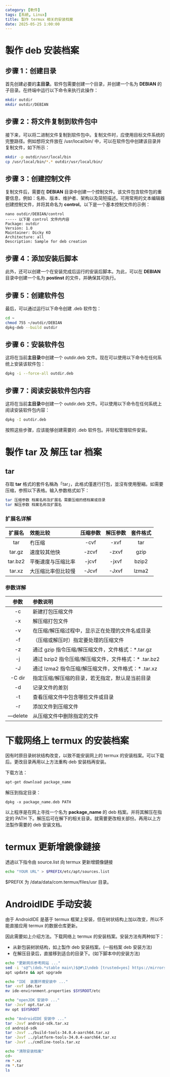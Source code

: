 ```yaml
---
category: [軟件]
tags: [系統, Linux]
title: 製作 termux 相关的安装档案
date: 2025-05-25 1:00:00
---
```


<style>
  table {
    width: 100%
    }
  td {
    vertical-align: center;
    text-align: center;
  }
  table.inputT{
    margin: 10px;
    width: auto;
    margin-left: auto;
    margin-right: auto;
    border: none;
  }
  input{
    text-align: center;
    padding: 0px 10px;
  }
  iframe{
    width: 100%;
    display: block;
    border-style:none;
  }
</style>


# 製作 deb 安装档案


## 步骤 1：创建目录


首先创建必要的**主目录**。软件包需要创建一个目录，并创建一个名为 **DEBIAN** 的子目录。在终端中运行以下命令来执行此操作：



```sh
mkdir outdir
mkdir outdir/DEBIAN
```


## 步骤 2：将文件复制到软件包中

接下来，可以将二进制文件复制到软件包中。复制文件时，应使用目标文件系统的完整路径。例如想将文件放在 /usr/local/bin/ 中，可以在软件包中创建该目录并复制文件，如下所示：

```sh
mkdir -p outdir/usr/local/bin 
cp /usr/local/bin/*.* outdir/usr/local/bin/
```

## 步骤 3：创建控制文件

复制文件后，需要在 **DEBIAN** 目录中创建一个控制文件。该文件包含软件包的重要信息，例如：名称、版本、维护者​​、架构以及简短描述。可用常用的文本编辑器创建控制文件，并将其命名为 **control**。以下是一个基本控制文件的示例：

```
nano outdir/DEBIAN/control
----- 以下是 control 文件内内容
Package: outdir
Version: 1.0
Maintainer: Dicky KO
Architecture: all
Description: Sample for deb creation
```

## 步骤 4：添加安装后脚本


此外，还可以创建一个在安装完成后运行的安装后脚本。为此，可以在 **DEBIAN** 目录中创建一个名为 **postinst** 的文件，并确保其可执行。


## 步骤 5：创建软件包


最后，可以通过运行以下命令创建 .deb 软件包：

```sh
cd ~
chmod 755 ~/outdir/DEBIAN
dpkg-deb --build outdir
```

## 步骤 6：安装软件包

这将在当前**主目录**中创建一个 outdir.deb 文件。现在可以使用以下命令在任何系统上安装该软件包：


```sh
dpkg -i --force-all outdir.deb
```

## 步骤 7：阅读安装软件包内容

这将在当前**主目录**中创建一个 outdir.deb 文件。可以使用以下命令在任何系统上阅读安装软件包内容：


```sh
dpkg -I outdir.deb
```


按照这些步骤，应该能够创建需要的 .deb 软件包。并轻松管理软件安装。


# 製作 tar 及 解压 tar 档案

## tar

存取 **tar** 格式的套件名稱為「tar」，此格式僅進行打包，並沒有使用壓縮。如需要压缩，参照以下表格。输入参数格式如下：


```sh
tar 压缩参数 档案名称及扩展名 需要压缩的搭档案或目录
tar 解压参数 档案名称及扩展名
```

### 扩展名详解


|扩展名|效能比较|压缩参数|解压参数|套件格式|
|:---:|:---|:--:|:---:|:---:|
|tar|冇压缩|-cvf|-xvf|tar|
|tar.gz|速度较其他快|-zcvf|-zxvf|gzip|
|tar.bz2|平衡速度与压缩比率|-jcvf|-jxvf|bzip2|
|tar.xz|大压缩比率但比较慢|-Jcvf|-Jxvf|lzma2|

### 参数详解


|参数	|参数说明|
|:---:|:---|
|-c|新建打包压缩文件|
|-x|解压缩打包文件|
|-v|在压缩/解压缩过程中，显示正在处理的文件名或目录|
|-f|（压缩或解压时）指定要处理的压缩文件|
|-z|通过 gzip 指令压缩/解压缩文件，文件格式：*.tar.gz|
|-j|通过 bzip2 指令压缩/解压缩文件，文件格式：* .tar.bz2|
|-J|通过 lzma2 指令压缩/解压缩文件，文件格式：* .tar.xz|
|-C dir|指定压缩/解压缩的目录，若无指定，默认是当前目录|
|-d|记录文件的差别|
|-t|查看压缩文件中包含哪些文件或目录|
|-r|添加文件到压缩文件|
|—delete|	从压缩文件中删除指定的文件|


# 下载网络上 termux 的安装档案


因有时原目录树状结构改变，以致不能安装网上的 termux 的安装档案。可以下载后。更改目录再用以上方法重构 deb 安装档再安装。

下载方法：

```sh
apt-get download package_name
```

解压到指定目录：

```
dpkg -x package_name.deb PATH
```

以上程序是在网上寻找一个名为 **package_name** 的 deb 档案。并将其解压在指定的 PATH 下。解压后可在解下的相关目录。就需要更改相关部份。再用以上方法製作需要的 deb 安装文档。


# termux 更新增鏡像鏈接

透過以下指令由 source.list 向 termux 更新增鏡像鏈接


```sh
echo "YOUR URL" > $PREFIX/etc/apt/sources.list
```

$PREFIX 为 /data/data/com.termux/files/usr 目录。


# AndroidIDE 手动安装

由于 AndroidIDE 是基于 termux 框架上安装，但在树状结构上加以改变，所以不能直接应用 termux 的数据仓库更新。

因此需要如上介绍方法。下载网络上 termux 的安装档案。安装方法有两种如下：
 - 从新包装树狀结构，如上製作 deb 安装档案。(一般档案 deb 安装方法)
 - 在解压目录后，直接移到适合的目录下。(如下脚本中的安装方法)


```sh
echo "更新网乐参考网站 ..."
sed -i 's@^\(deb.*stable main\)$@#\1\ndeb [trusted=yes] https://mirrors.tuna.tsinghua.edu.cn/termux/apt/termux-main stable main@' $PREFIX/etc/apt/sources.list
apt update && apt upgrade

echo "IDE  装置环境安装中 ..."
tar -xvf ide.tar
mv ide-environment.properties $SYSROOT/etc

echo "openJDK 安装中 ..."
tar -Jxvf opt.tar.xz
mv opt $SYSROOT

echo "AndroidIDE 安装中 ..."
tar -Jxvf android-sdk.tar.xz
cd android-sdk
tar -Jxvf ../build-tools-34.0.4-aarch64.tar.xz  
tar -Jxvf ../platform-tools-34.0.4-aarch64.tar.xz
tar -Jxvf ../cmdline-tools.tar.xz

echo "清除安装档案"
cd~
rm *.xz
rm *.tar
ls
```